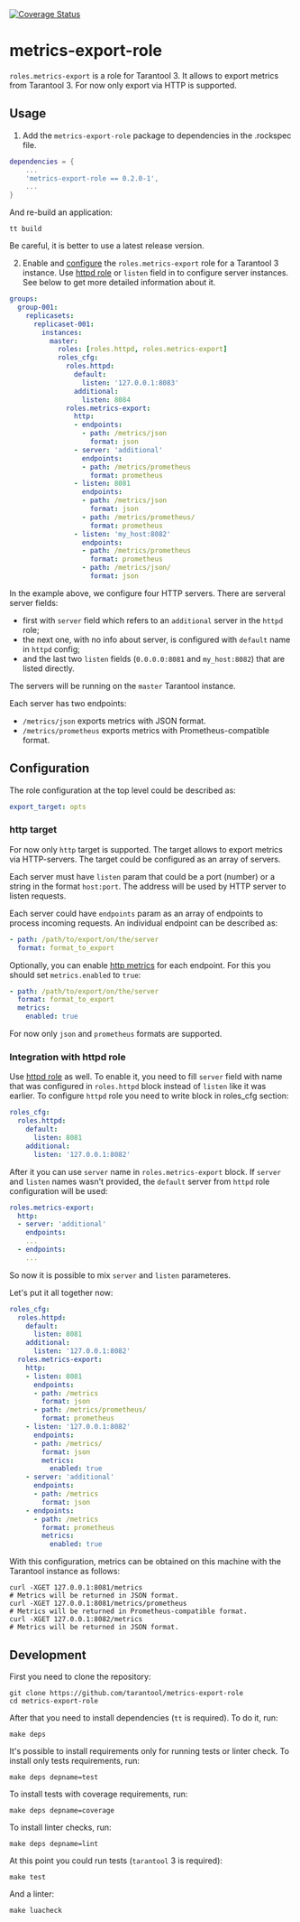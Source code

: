 <a href='https://coveralls.io/github/tarantool/metrics-export-role?branch=master'>
<img src='https://coveralls.io/repos/github/tarantool/metrics-export-role/badge.svg?branch=master' alt='Coverage Status' />
</a>

# metrics-export-role

`roles.metrics-export` is a role for Tarantool 3. It allows to export metrics
from Tarantool 3. For now only export via HTTP is supported.

## Usage

1. Add the `metrics-export-role` package to dependencies in the .rockspec file.

```Lua
dependencies = {
    ...
    'metrics-export-role == 0.2.0-1',
    ...
}
```

And re-build an application:

```shell
tt build
```

Be careful, it is better to use a latest release version.

2. Enable and [configure](https://www.tarantool.io/en/doc/latest/concepts/configuration/)
the `roles.metrics-export` role for a Tarantool 3 instance. Use [httpd role](https://github.com/tarantool/http?tab=readme-ov-file#roles)
or `listen` field in to configure server instances. See below to get more detailed information about it.

```yaml
groups:
  group-001:
    replicasets:
      replicaset-001:
        instances:
          master:
            roles: [roles.httpd, roles.metrics-export]
            roles_cfg:
              roles.httpd:
                default:
                  listen: '127.0.0.1:8083'
                additional:
                  listen: 8084
              roles.metrics-export:
                http:
                - endpoints:
                  - path: /metrics/json
                    format: json
                - server: 'additional'
                  endpoints:
                  - path: /metrics/prometheus
                    format: prometheus
                - listen: 8081
                  endpoints:
                  - path: /metrics/json
                    format: json
                  - path: /metrics/prometheus/
                    format: prometheus
                - listen: 'my_host:8082'
                  endpoints:
                  - path: /metrics/prometheus
                    format: prometheus
                  - path: /metrics/json/
                    format: json
```

In the example above, we configure four HTTP servers. There are serveral server fields:

* first with `server` field which refers to an `additional` server in the `httpd` role;
* the next one, with no info about server, is configured with `default` name in `httpd` config;
* and the last two `listen` fields (`0.0.0.0:8081` and `my_host:8082`) that are listed directly.

The servers will be running on the `master` Tarantool instance.

Each server has two endpoints:

* `/metrics/json` exports metrics with JSON format.
* `/metrics/prometheus` exports metrics with Prometheus-compatible format.

## Configuration

The role configuration at the top level could be described as:

```yaml
export_target: opts
```

### http target

For now only `http` target is supported. The target allows to export metrics via
HTTP-servers. The target could be configured as an array of servers.

Each server must have `listen` param that could be a port (number) or a string
in the format `host:port`. The address will be used by HTTP server to listen
requests.

Each server could have `endpoints` param as an array of endpoints to process
incoming requests. An individual endpoint can be described as:

```yaml
- path: /path/to/export/on/the/server
  format: format_to_export
```

Optionally, you can enable
[http metrics](https://www.tarantool.io/en/doc/latest/reference/reference_lua/metrics/#collecting-http-metrics)
for each endpoint. For this you should
set `metrics.enabled` to `true`:

```yaml
- path: /path/to/export/on/the/server
  format: format_to_export
  metrics:
    enabled: true
```

For now only `json` and `prometheus` formats are supported.

### Integration with httpd role

Use [httpd role](https://github.com/tarantool/http?tab=readme-ov-file#roles) as well.
To enable it, you need to fill `server` field with name that was configured in `roles.httpd` block
instead of `listen` like it was earlier. To configure `httpd` role you need to write block in roles_cfg
section:

```yaml
roles_cfg:
  roles.httpd:
    default:
      listen: 8081
    additional:
      listen: '127.0.0.1:8082'
```

After it you can use `server` name in `roles.metrics-export` block. If `server` and `listen` names
wasn't provided, the `default` server from `httpd` role configuration will be used:

```yaml
roles.metrics-export:
  http:
  - server: 'additional'
    endpoints:
    ...
  - endpoints:
    ...
```

So now it is possible to mix `server` and `listen` parameteres.

Let's put it all together now:

```yaml
roles_cfg:
  roles.httpd:
    default:
      listen: 8081
    additional:
      listen: '127.0.0.1:8082'
  roles.metrics-export:
    http:
    - listen: 8081
      endpoints:
      - path: /metrics
        format: json
      - path: /metrics/prometheus/
        format: prometheus
    - listen: '127.0.0.1:8082'
      endpoints:
      - path: /metrics/
        format: json
        metrics:
          enabled: true
    - server: 'additional'
      endpoints:
      - path: /metrics
        format: json
    - endpoints:
      - path: /metrics
        format: prometheus
        metrics:
          enabled: true
```

With this configuration, metrics can be obtained on this machine with the
Tarantool instance as follows:

```shell
curl -XGET 127.0.0.1:8081/metrics
# Metrics will be returned in JSON format.
curl -XGET 127.0.0.1:8081/metrics/prometheus
# Metrics will be returned in Prometheus-compatible format.
curl -XGET 127.0.0.1:8082/metrics
# Metrics will be returned in JSON format.
```

## Development

First you need to clone the repository:

```shell
git clone https://github.com/tarantool/metrics-export-role
cd metrics-export-role
```

After that you need to install dependencies (`tt` is required).
To do it, run:

```shell
make deps
```

It's possible to install requirements only for running tests
or linter check. To install only tests requirements, run:

```shell
make deps depname=test
```

To install tests with coverage requirements, run:

```shell
make deps depname=coverage
```

To install linter checks, run:

```shell
make deps depname=lint
```

At this point you could run tests (`tarantool` 3 is required):

```shell
make test
```

And a linter:

```shell
make luacheck
```

